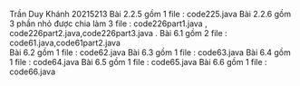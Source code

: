 Trần Duy Khánh 20215213
Bài 2.2.5 gồm 1 file : code225.java
Bài 2.2.6 gồm 3 phần nhỏ được chia làm 3 file : code226part1.java , code226part2.java,code226part3.java .
Bài 6.1 gồm 2 file : code61.java,code61part2.java  
Bài 6.2 gồm 1 file : code62.java
Bài 6.3 gồm 1 file : code63.java
Bài 6.4 gồm 1 file : code64.java
Bài 6.5 gồm 1 file : code65.java
Bài 6.6 gồm 1 file : code66.java
